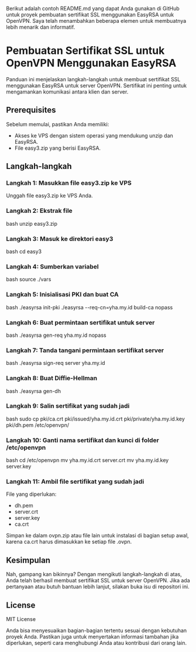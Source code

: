 Berikut adalah contoh README.md yang dapat Anda gunakan di GitHub untuk proyek pembuatan sertifikat SSL menggunakan EasyRSA untuk OpenVPN. Saya telah menambahkan beberapa elemen untuk membuatnya lebih menarik dan informatif.

# Pembuatan Sertifikat SSL untuk OpenVPN Menggunakan EasyRSA

Panduan ini menjelaskan langkah-langkah untuk membuat sertifikat SSL menggunakan EasyRSA untuk server OpenVPN. Sertifikat ini penting untuk mengamankan komunikasi antara klien dan server.

## Prerequisites

Sebelum memulai, pastikan Anda memiliki:

- Akses ke VPS dengan sistem operasi yang mendukung unzip dan EasyRSA.
- File easy3.zip yang berisi EasyRSA.

## Langkah-langkah

### Langkah 1: Masukkan file easy3.zip ke VPS

Unggah file easy3.zip ke VPS Anda.

### Langkah 2: Ekstrak file

bash
unzip easy3.zip

### Langkah 3: Masuk ke direktori easy3

bash
cd easy3

### Langkah 4: Sumberkan variabel

bash
source ./vars

### Langkah 5: Inisialisasi PKI dan buat CA

bash
./easyrsa init-pki
./easyrsa --req-cn=yha.my.id build-ca nopass

### Langkah 6: Buat permintaan sertifikat untuk server

bash
./easyrsa gen-req yha.my.id nopass

### Langkah 7: Tanda tangani permintaan sertifikat server

bash
./easyrsa sign-req server yha.my.id

### Langkah 8: Buat Diffie-Hellman

bash
./easyrsa gen-dh

### Langkah 9: Salin sertifikat yang sudah jadi

bash
sudo cp pki/ca.crt pki/issued/yha.my.id.crt pki/private/yha.my.id.key pki/dh.pem /etc/openvpn/

### Langkah 10: Ganti nama sertifikat dan kunci di folder /etc/openvpn

bash
cd /etc/openvpn
mv yha.my.id.crt server.crt
mv yha.my.id.key server.key

### Langkah 11: Ambil file sertifikat yang sudah jadi

File yang diperlukan:
- dh.pem
- server.crt
- server.key
- ca.crt

Simpan ke dalam ovpn.zip atau file lain untuk instalasi di bagian setup awal, karena ca.crt harus dimasukkan ke setiap file .ovpn.

## Kesimpulan

Nah, gampang kan bikinnya? Dengan mengikuti langkah-langkah di atas, Anda telah berhasil membuat sertifikat SSL untuk server OpenVPN. Jika ada pertanyaan atau butuh bantuan lebih lanjut, silakan buka isu di repositori ini.

## License

MIT License


Anda bisa menyesuaikan bagian-bagian tertentu sesuai dengan kebutuhan proyek Anda. Pastikan juga untuk menyertakan informasi tambahan jika diperlukan, seperti cara menghubungi Anda atau kontribusi dari orang lain.
